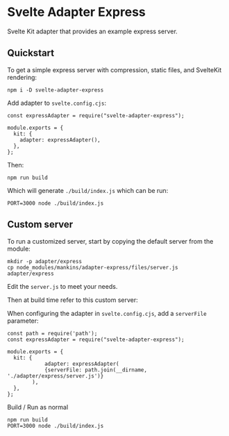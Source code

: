 # Svelte Adapter Express

Svelte Kit adapter that provides an example express server.

## Quickstart

To get a simple express server with compression, static files, and SvelteKit rendering:

```
npm i -D svelte-adapter-express
```

Add adapter to `svelte.config.cjs`:

```
const expressAdapter = require("svelte-adapter-express");

module.exports = {
  kit: {
    adapter: expressAdapter(),
  },
};
```

Then:

```
npm run build
```

Which will generate `./build/index.js` which can be run:

```
PORT=3000 node ./build/index.js
```

## Custom server

To run a customized server, start by copying the default server from the module:

```
mkdir -p adapter/express
cp node_modules/mankins/adapter-express/files/server.js adapter/express
```

Edit the `server.js` to meet your needs.

Then at build time refer to this custom server:

When configuring the adapter in `svelte.config.cjs`, add a `serverFile` parameter:

```
const path = require('path');
const expressAdapter = require("svelte-adapter-express");

module.exports = {
  kit: {
      		adapter: expressAdapter(
			{serverFile: path.join(__dirname, './adapter/express/server.js')}
		),
  },
};
```

Build / Run as normal

```
npm run build
PORT=3000 node ./build/index.js
````

